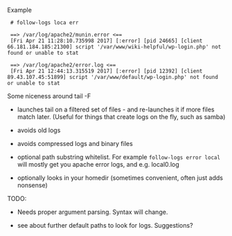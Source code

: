 Example 

```
 # follow-logs loca err

 ==> /var/log/apache2/munin.error <==
 [Fri Apr 21 11:28:10.735998 2017] [:error] [pid 24665] [client 66.181.184.185:21300] script '/var/www/wiki-helpful/wp-login.php' not found or unable to stat

 ==> /var/log/apache2/error.log <==
 [Fri Apr 21 12:44:13.315519 2017] [:error] [pid 12392] [client 89.43.107.45:51899] script '/var/www/default/wp-login.php' not found or unable to stat

```

Some niceness around tail -F
- launches tail on a filtered set of files - and re-launches it if more files match later. (Useful for things that create logs on the fly, such as samba)

- avoids old logs
- avoids compressed logs and binary files
- optional path substring whitelist. For example `follow-logs error local` will mostly get you apache error logs, and e.g. local0.log

- optionally looks in your homedir (sometimes convenient, often just adds nonsense)



TODO:
- Needs proper argument parsing. Syntax will change.

- see about further default paths to look for logs. Suggestions?

